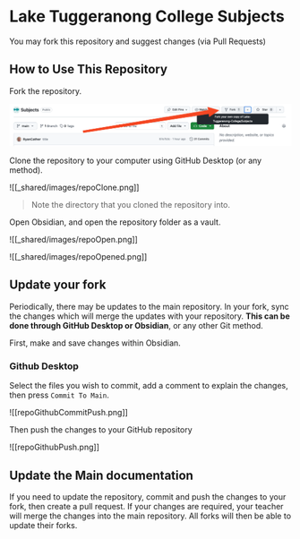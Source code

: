 # Lake Tuggeranong College Subjects

You may fork this repository and suggest changes (via Pull Requests) 

## How to Use This Repository

Fork the repository.

![Fork the Repository](_shared/images/repoFork.png)

Clone the repository to your computer using GitHub Desktop (or any method).

![[_shared/images/repoClone.png]]
> Note the directory that you cloned the repository into. 

Open Obsidian, and open the repository folder as a vault.

![[_shared/images/repoOpen.png]]

![[_shared/images/repoOpened.png]]

## Update your fork

Periodically, there may be updates to the main repository. In your fork, sync the changes which will merge the updates with your repository. **This can be done through GitHub Desktop or Obsidian**, or any other Git method.

First, make and save changes within Obsidian.
### Github Desktop

Select the files you wish to commit, add a comment to explain the changes, then press `Commit To Main`.

![[repoGithubCommitPush.png]]

Then push the changes to your GitHub repository

![[repoGithubPush.png]]
## Update the Main documentation

If you need to update the repository, commit and push the changes to your fork, then create a pull request. If your changes are required, your teacher will merge the changes into the main repository. All forks will then be able to update their forks.
